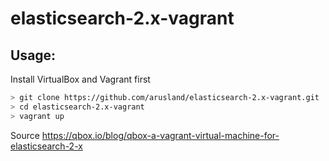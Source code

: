 # elasticsearch-2.x-vagrant

## Usage:

Install VirtualBox and Vagrant first

```bash
> git clone https://github.com/arusland/elasticsearch-2.x-vagrant.git
> cd elasticsearch-2.x-vagrant
> vagrant up
```


Source https://qbox.io/blog/qbox-a-vagrant-virtual-machine-for-elasticsearch-2-x
